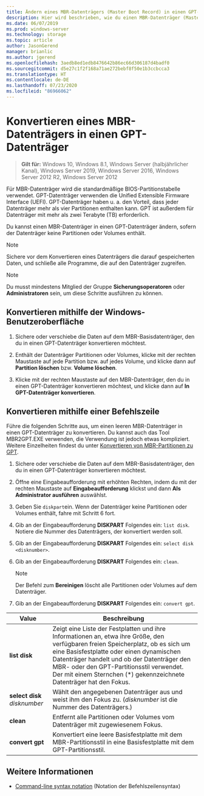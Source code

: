 ```yaml
---
title: Ändern eines MBR-Datenträgers (Master Boot Record) in einen GPT-Datenträger (GUID Partition Table, GUID-Partitionstabelle)
description: Hier wird beschrieben, wie du einen MBR-Datenträger (Master Boot Record) in einen GPT-Datenträger (GUID Partition Table, GUID-Partitionstabelle) änderst.
ms.date: 06/07/2019
ms.prod: windows-server
ms.technology: storage
ms.topic: article
author: JasonGerend
manager: brianlic
ms.author: jgerend
ms.openlocfilehash: 3aedb8ed1edb8476642b86ec66d306187d4badf0
ms.sourcegitcommit: d5e27c1f2f168a71ae272bebf8f50e1b3ccbcca3
ms.translationtype: HT
ms.contentlocale: de-DE
ms.lasthandoff: 07/23/2020
ms.locfileid: "86966062"
---
```

# <a name="convert-an-mbr-disk-into-a-gpt-disk"></a>Konvertieren eines MBR-Datenträgers in einen GPT-Datenträger

> **Gilt für:** Windows 10, Windows 8.1, Windows Server (halbjährlicher Kanal), Windows Server 2019, Windows Server 2016, Windows Server 2012 R2, Windows Server 2012

Für MBR-Datenträger wird die standardmäßige BIOS-Partitionstabelle verwendet. GPT-Datenträger verwenden die Unified Extensible Firmware Interface (UEFI). GPT-Datenträger haben u. a. den Vorteil, dass jeder Datenträger mehr als vier Partitionen enthalten kann. GPT ist außerdem für Datenträger mit mehr als zwei Terabyte (TB) erforderlich.

Du kannst einen MBR-Datenträger in einen GPT-Datenträger ändern, sofern der Datenträger keine Partitionen oder Volumes enthält.

> [!NOTE]
> Sichere vor dem Konvertieren eines Datenträgers die darauf gespeicherten Daten, und schließe alle Programme, die auf den Datenträger zugreifen.

> [!NOTE]
> Du musst mindestens Mitglied der Gruppe **Sicherungsoperatoren** oder **Administratoren** sein, um diese Schritte ausführen zu können.

## <a name="converting-using-the-windows-interface"></a>Konvertieren mithilfe der Windows-Benutzeroberfläche

1.  Sichere oder verschiebe die Daten auf dem MBR-Basisdatenträger, den du in einen GPT-Datenträger konvertieren möchtest.

2.  Enthält der Datenträger Partitionen oder Volumes, klicke mit der rechten Maustaste auf jede Partition bzw. auf jedes Volume, und klicke dann auf **Partition löschen** bzw. **Volume löschen**.

3.  Klicke mit der rechten Maustaste auf den MBR-Datenträger, den du in einen GPT-Datenträger konvertieren möchtest, und klicke dann auf **In GPT-Datenträger konvertieren**.

## <a name="converting-using-a-command-line"></a>Konvertieren mithilfe einer Befehlszeile

Führe die folgenden Schritte aus, um einen leeren MBR-Datenträger in einen GPT-Datenträger zu konvertieren. Du kannst auch das Tool MBR2GPT.EXE verwenden, die Verwendung ist jedoch etwas kompliziert. Weitere Einzelheiten findest du unter [Konvertieren von MBR-Partitionen zu GPT](/windows/deployment/mbr-to-gpt).

1.  Sichere oder verschiebe die Daten auf dem MBR-Basisdatenträger, den du in einen GPT-Datenträger konvertieren möchtest.

2.  Öffne eine Eingabeaufforderung mit erhöhten Rechten, indem du mit der rechten Maustaste auf **Eingabeaufforderung** klickst und dann **Als Administrator ausführen** auswählst.

3. Geben Sie `diskpart`ein. Wenn der Datenträger keine Partitionen oder Volumes enthält, fahre mit Schritt 6 fort.

4.  Gib an der Eingabeaufforderung **DISKPART** Folgendes ein: `list disk`. Notiere die Nummer des Datenträgers, der konvertiert werden soll.

5.  Gib an der Eingabeaufforderung **DISKPART** Folgendes ein: `select disk <disknumber>`.

6.  Gib an der Eingabeaufforderung **DISKPART** Folgendes ein: `clean`.

    > [!NOTE]
    > Der Befehl zum **Bereinigen** löscht alle Partitionen oder Volumes auf dem Datenträger.

7.  Gib an der Eingabeaufforderung **DISKPART** Folgendes ein: `convert gpt`.

| Value  | Beschreibung  |
| ----- | ---- |
| **list disk** | Zeigt eine Liste der Festplatten und ihre Informationen an, etwa ihre Größe, den verfügbaren freien Speicherplatz, ob es sich um eine Basisfestplatte oder einen dynamischen Datenträger handelt und ob der Datenträger den MBR- oder den GPT-Partitionsstil verwendet. Der mit einem Sternchen (*) gekennzeichnete Datenträger hat den Fokus. |
| **select disk** *disknumber* | Wählt den angegebenen Datenträger aus und weist ihm den Fokus zu. (*disknumber* ist die Nummer des Datenträgers.) |
| **clean** | Entfernt alle Partitionen oder Volumes vom Datenträger mit zugewiesenem Fokus.  |
| **convert gpt**| Konvertiert eine leere Basisfestplatte mit dem MBR-Partitionsstil in eine Basisfestplatte mit dem GPT-Partitionsstil. |

## <a name="see-also"></a>Weitere Informationen

-   [Command-line syntax notation](/previous-versions/orphan-topics/ws.11/cc742449(v=ws.11)) (Notation der Befehlszeilensyntax)

